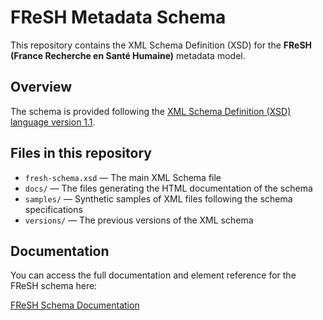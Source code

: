 # FReSH Metadata Schema

This repository contains the XML Schema Definition (XSD) for the **FReSH (France Recherche en Santé Humaine)** metadata model. 

## Overview

The schema is provided following the [XML Schema Definition (XSD) language version 1.1](https://www.w3.org/TR/xmlschema11-1/).

## Files in this repository

- `fresh-schema.xsd` — The main XML Schema file
- `docs/` — The files generating the HTML documentation of the schema
- `samples/` — Synthetic samples of XML files following the schema specifications
- `versions/` — The previous versions of the XML schema

## Documentation

You can access the full documentation and element reference for the FReSH schema here:

[FReSH Schema Documentation](https://portail-fresh.github.io/fresh-metadata-schema/)  
